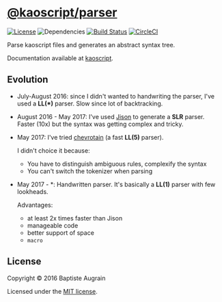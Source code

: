 [@kaoscript/parser](https://github.com/kaoscript/parser)
=================================================================

[![License](https://img.shields.io/badge/license-MIT-blue.svg)](./LICENSE)
![Dependencies](https://img.shields.io/david/kaoscript/parser.svg)
[![Build Status](https://travis-ci.org/kaoscript/parser.svg?branch=master)](https://travis-ci.org/kaoscript/parser)
[![CircleCI](https://circleci.com/gh/kaoscript/parser/tree/master.svg?style=shield)](https://circleci.com/gh/kaoscript/parser/tree/master)

Parse kaoscript files and generates an abstract syntax tree.

Documentation available at [kaoscript](https://github.com/kaoscript/kaoscript).

Evolution
---------

- July-August 2016: since I didn't wanted to handwriting the parser, I've used a **LL(*)** parser. Slow since lot of backtracking.

- August 2016 - May 2017: I've used [Jison](https://zaa.ch/jison/) to generate a **SLR** parser. Faster (10x) but the syntax was getting complex and tricky.

- May 2017: I've tried [chevrotain](https://github.com/SAP/chevrotain) (a fast **LL(5)** parser).

	I didn't choice it because:
	- You have to distinguish ambiguous rules, complexify the syntax
	- You can't switch the tokenizer when parsing

- May 2017 - \*: Handwritten parser. It's basically a **LL(1)** parser with few lookheads.

	Advantages:
	- at least 2x times faster than Jison
	- manageable code
	- better support of space
	- `macro`

License
-------

Copyright &copy; 2016 Baptiste Augrain

Licensed under the [MIT license](http://www.opensource.org/licenses/mit-license.php).